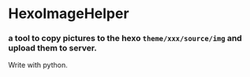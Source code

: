 # HexoImageHelper

### a tool to copy pictures to the hexo `theme/xxx/source/img` and upload them to server.
Write with python.
